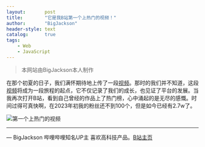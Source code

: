 ```yaml
---
layout:       post
title:        "它是我B站第一个上热门的视频！"
author:       "BigJackson"
header-style: text
catalog:      true
tags:
    - Web
    - JavaScript
---
```


>本网站由BigJackson本人制作

在那个初夏的日子，我们满怀期待地上传了一段[视频](https://bigjackson.us.kg/videos/)。那时的我们并不知道，这段[视频](https://bigjackson.us.kg/videos/)将成为一段旅程的起点，它不仅记录了我们的成长，也见证了平台的发展。当我再次打开B站，看到自己曾经的作品上了热门榜，心中涌起的是无尽的感慨。时间过得可真快啊，在2023年初我的粉丝还不到100个，但是如今已经有2.7w了。

![第一个上热门的视频](https://pic1.zhimg.com/80/v2-a9b07db213a4d6e7cbf07691fbee50fe_1440w.webp "上热门的视频")

****

— BigJackson 哔哩哔哩知名UP主 喜欢高科技产品。[B站主页](https://b23.tv/F3Lr8Pu)
